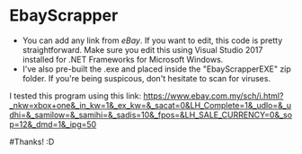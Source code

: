# EbayScrapper

- You can add any link from *eBay*. If you want to edit, this code is pretty straightforward. Make sure you edit this using Visual Studio 2017 installed for .NET Frameworks for Microsoft Windows. 
- I've also pre-built the .exe and placed inside the "EbayScrapperEXE" zip folder. If you're being suspicous, don't hesitate to scan for viruses.

I tested this program using this link: https://www.ebay.com.my/sch/i.html?_nkw=xbox+one&_in_kw=1&_ex_kw=&_sacat=0&LH_Complete=1&_udlo=&_udhi=&_samilow=&_samihi=&_sadis=10&_fpos=&LH_SALE_CURRENCY=0&_sop=12&_dmd=1&_ipg=50

#Thanks! :D